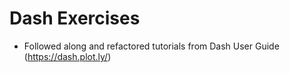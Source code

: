 # Dash Exercises
- Followed along and refactored tutorials from Dash User Guide (https://dash.plot.ly/)
